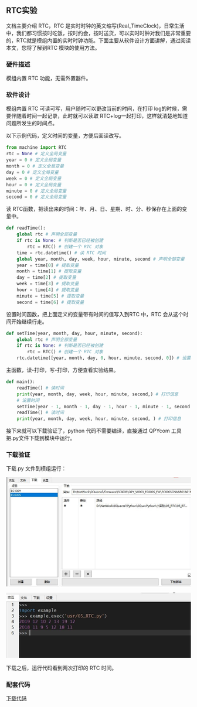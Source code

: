 ## RTC实验

文档主要介绍 RTC，RTC 是实时时钟的英文缩写(Real_TimeClock)，日常生活中，我们都习惯按时吃饭，按时约会，按时送货，可以实时时钟对我们是非常重要的，RTC就是模组内置的实时时钟功能。下面主要从软件设计方面讲解，通过阅读本文，您将了解到RTC 模块的使用方法。

### 硬件描述

模组内置 RTC 功能，无需外置器件。

### 软件设计

模组内置 RTC 可读可写，用户随时可以更改当前的时间，在打印 log的时候，需要伴随着时间一起记录，此时就可以读取 RTC+log一起打印，这样就清楚地知道问题所发生的时间点。

以下示例代码，定义时间的变量，方便后面读改写。

```python
from machine import RTC
rtc = None # 定义全局变量
year = 0 # 定义全局变量
month = 0 # 定义全局变量
day = 0 # 定义全局变量
week = 0 # 定义全局变量
hour = 0 # 定义全局变量
minute = 0 # 定义全局变量
second = 0 # 定义全局变量
```

读 RTC函数，把读出来的时间：年、月、日、星期、时、分、秒保存在上面的变量中。

```python
def readTime():
	global rtc # 声明全部变量
    if rtc is None: # 判断是否已经被创建
    	rtc = RTC() # 创建一个 RTC 对象
    time = rtc.datetime() # 读 RTC 时间
    global year, month, day, week, hour, minute, second # 声明全部变量
    year = time[0] # 提取变量
    month = time[1] # 提取变量
    day = time[2] # 提取变量
    week = time[3] # 提取变量
    hour = time[4] # 提取变量
    minute = time[5] # 提取变量
    second = time[6] # 提取变量
```

设置时间函数，把上面定义的变量带有时间的值写入到RTC 中，RTC 会从这个时间开始继续行走。

```python
def setTime(year, month, day, hour, minute, second):
	global rtc # 声明全部变量
	if rtc is None: # 判断是否已经被创建
        rtc = RTC() # 创建一个 RTC 对象
	rtc.datetime([year, month, day, 0, hour, minute, second, 0]) # 设置 RTC 时间
```

主函数，读-打印，写-打印，方便查看实验结果。

```python
def main():
	readTime() # 读时间
    print(year, month, day, week, hour, minute, second,) # 打印信息
    # 设置时间
    setTime(year - 1, month - 1, day - 1, hour - 1, minute - 1, second - 1) 
    readTime() # 读时间
    print(year, month, day, week, hour, minute, second, ) # 打印信息
```

接下来就可以下载验证了，python 代码不需要编译，直接通过 QPYcom 工具把.py文件下载到模块中运行。

### 下载验证

下载.py 文件到模组运行：

<span><div style="text-align: center;">
![](media/834b6f2ab93d7439d2a3b871e9fc1e3b.jpg)

</div></span>

<span><div style="text-align: center;">
![](media/cf43805ec64c98529fc4c909d372b5f7.jpg)

</div></span>

下载之后，运行代码看到两次打印的 RTC 时间。

### 配套代码

<!-- * [下载代码](code/05_RTC.py) -->
 <a href="zh-cn/QuecPythonTest/code/05_RTC.py" target="_blank">下载代码</a>